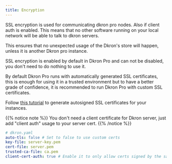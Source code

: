 ```yaml
---
title: Encryption
---
```


SSL encryption is used for communicating dkron pro nodes. Also if client auth is enabled. This means that no other software running on your local network will be able to talk to dkron servers.

This ensures that no unexpected usage of the Dkron's store will happen, unless it is another Dkron pro instance.

SSL encryption is enabled by default in Dkron Pro and can not be disabled, you don't need to do nothing to use it.

By default Dkron Pro runs with automatically generated SSL certificates, this is enough for using it in a trusted environment but to have a better grade of confidence, it is recommended to run Dkron Pro with custom SSL certificates.

Follow [this tutorial](https://github.com/coreos/docs/blob/master/os/generate-self-signed-certificates.md) to generate autosigned SSL certificates for your instances.

{{% notice note %}}
You don't need a client certificate for Dkron server, just add "client auth" usage to your server cert.
{{% /notice %}}

```yaml
# dkron.yaml
auto-tls: false # Set to false to use custom certs
key-file: server-key.pem
cert-file: server.pem
trusted-ca-file: ca.pem
client-cert-auth: true # Enable it to only allow certs signed by the same CA
```

